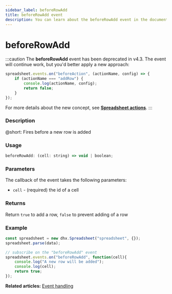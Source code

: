 ```yaml
---
sidebar_label: beforeRowAdd
title: beforeRowAdd event
description: You can learn about the beforeRowAdd event in the documentation of the DHTMLX JavaScript Spreadsheet library. Browse developer guides and API reference, try out code examples and live demos, and download a free 30-day evaluation version of DHTMLX Spreadsheet.
---
```


# beforeRowAdd

:::caution
The **beforeRowAdd** event has been deprecated in v4.3. The event will continue work, but you'd better apply a new approach:

~~~js
spreadsheet.events.on("beforeAction", (actionName, config) => {
    if (actionName === "addRow") {
        console.log(actionName, config);
        return false;
    }
});
~~~

For more details about the new concept, see **[Spreadsheet actions](api/overview/actions_overview.md)**. 
:::

### Description

@short: Fires before a new row is added

### Usage

~~~jsx
beforeRowAdd: (cell: string) => void | boolean;
~~~

### Parameters

The callback of the event takes the following parameters:

- `cell` - (required) the id of a cell

### Returns

Return `true` to add a row, `false` to prevent adding of a row

### Example

~~~jsx {5-9}
const spreadsheet = new dhx.Spreadsheet("spreadsheet", {});
spreadsheet.parse(data);

// subscribe on the "beforeRowAdd" event
spreadsheet.events.on("beforeRowAdd", function(cell){
    console.log("A new row will be added");
    console.log(cell);
    return true;
});
~~~

**Related articles:** [Event handling](handling_events.md)